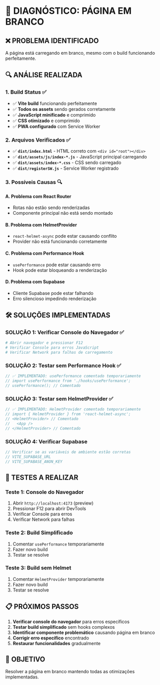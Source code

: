 # 🚨 **DIAGNÓSTICO: PÁGINA EM BRANCO**

## ❌ **PROBLEMA IDENTIFICADO**
A página está carregando em branco, mesmo com o build funcionando perfeitamente.

## 🔍 **ANÁLISE REALIZADA**

### **1. Build Status** ✅
- ✅ **Vite build** funcionando perfeitamente
- ✅ **Todos os assets** sendo gerados corretamente
- ✅ **JavaScript minificado** e comprimido
- ✅ **CSS otimizado** e comprimido
- ✅ **PWA configurado** com Service Worker

### **2. Arquivos Verificados** ✅
- ✅ **`dist/index.html`** - HTML correto com `<div id="root"></div>`
- ✅ **`dist/assets/js/index-*.js`** - JavaScript principal carregando
- ✅ **`dist/assets/index-*.css`** - CSS sendo carregado
- ✅ **`dist/registerSW.js`** - Service Worker registrado

### **3. Possíveis Causas** 🔍

#### **A. Problema com React Router**
- Rotas não estão sendo renderizadas
- Componente principal não está sendo montado

#### **B. Problema com HelmetProvider**
- `react-helmet-async` pode estar causando conflito
- Provider não está funcionando corretamente

#### **C. Problema com Performance Hook**
- `usePerformance` pode estar causando erro
- Hook pode estar bloqueando a renderização

#### **D. Problema com Supabase**
- Cliente Supabase pode estar falhando
- Erro silencioso impedindo renderização

## 🛠️ **SOLUÇÕES IMPLEMENTADAS**

### **SOLUÇÃO 1: Verificar Console do Navegador** ✅
```bash
# Abrir navegador e pressionar F12
# Verificar Console para erros JavaScript
# Verificar Network para falhas de carregamento
```

### **SOLUÇÃO 2: Testar sem Performance Hook** ✅
```typescript
// ✅ IMPLEMENTADO: usePerformance comentado temporariamente
// import usePerformance from './hooks/usePerformance';
// usePerformance(); // Comentado
```

### **SOLUÇÃO 3: Testar sem HelmetProvider** ✅
```typescript
// ✅ IMPLEMENTADO: HelmetProvider comentado temporariamente
// import { HelmetProvider } from 'react-helmet-async';
// <HelmetProvider> // Comentado
//   <App />
// </HelmetProvider> // Comentado
```

### **SOLUÇÃO 4: Verificar Supabase**
```typescript
// Verificar se as variáveis de ambiente estão corretas
// VITE_SUPABASE_URL
// VITE_SUPABASE_ANON_KEY
```

## 🧪 **TESTES A REALIZAR**

### **Teste 1: Console do Navegador**
1. Abrir `http://localhost:4173` (preview)
2. Pressionar F12 para abrir DevTools
3. Verificar Console para erros
4. Verificar Network para falhas

### **Teste 2: Build Simplificado**
1. Comentar `usePerformance` temporariamente
2. Fazer novo build
3. Testar se resolve

### **Teste 3: Build sem Helmet**
1. Comentar `HelmetProvider` temporariamente
2. Fazer novo build
3. Testar se resolve

## 📋 **PRÓXIMOS PASSOS**

1. **Verificar console do navegador** para erros específicos
2. **Testar build simplificado** sem hooks complexos
3. **Identificar componente problemático** causando página em branco
4. **Corrigir erro específico** encontrado
5. **Restaurar funcionalidades** gradualmente

## 🎯 **OBJETIVO**
Resolver a página em branco mantendo todas as otimizações implementadas.

